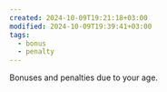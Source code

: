 ```yaml
---
created: 2024-10-09T19:21:18+03:00
modified: 2024-10-09T19:39:41+03:00
tags:
  - bonus
  - penalty
---
```

Bonuses and penalties due to your age.
